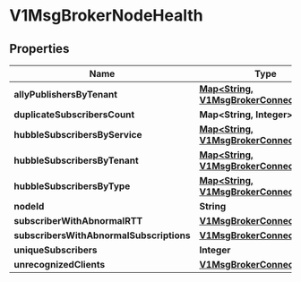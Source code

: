 # V1MsgBrokerNodeHealth

## Properties
Name | Type | Description | Notes
------------ | ------------- | ------------- | -------------
**allyPublishersByTenant** | [**Map&lt;String, V1MsgBrokerConnectionList&gt;**](V1MsgBrokerConnectionList.md) |  |  [optional]
**duplicateSubscribersCount** | **Map&lt;String, Integer&gt;** |  |  [optional]
**hubbleSubscribersByService** | [**Map&lt;String, V1MsgBrokerConnectionList&gt;**](V1MsgBrokerConnectionList.md) |  |  [optional]
**hubbleSubscribersByTenant** | [**Map&lt;String, V1MsgBrokerConnectionList&gt;**](V1MsgBrokerConnectionList.md) |  |  [optional]
**hubbleSubscribersByType** | [**Map&lt;String, V1MsgBrokerConnectionList&gt;**](V1MsgBrokerConnectionList.md) |  |  [optional]
**nodeId** | **String** |  |  [optional]
**subscriberWithAbnormalRTT** | [**V1MsgBrokerConnectionList**](V1MsgBrokerConnectionList.md) |  |  [optional]
**subscribersWithAbnormalSubscriptions** | [**V1MsgBrokerConnectionList**](V1MsgBrokerConnectionList.md) |  |  [optional]
**uniqueSubscribers** | **Integer** |  |  [optional]
**unrecognizedClients** | [**V1MsgBrokerConnectionList**](V1MsgBrokerConnectionList.md) |  |  [optional]
